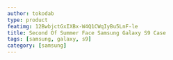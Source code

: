 ```yaml
---
author: tokodab
type: product
featimg: 12BwbjctGxIXBx-W4Q1CWqIyBu5LnF-le
title: Second Of Summer Face Samsung Galaxy S9 Case
tags: [samsung, galaxy, s9]
category: [samsung]
---
```

